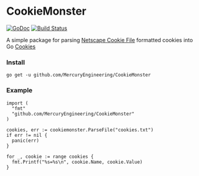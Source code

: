 # CookieMonster

[![GoDoc](https://godoc.org/github.com/MercuryEngineering/CookieMonster?status.svg)](https://godoc.org/github.com/MercuryEngineering/CookieMonster) [![Build Status](https://travis-ci.org/MercuryEngineering/CookieMonster.svg?branch=master)](https://travis-ci.org/MercuryEngineering/CookieMonster)

A simple package for parsing [Netscape Cookie File](http://curl.haxx.se/rfc/cookie_spec.html) formatted cookies into Go [Cookies](https://golang.org/pkg/net/http/#Cookie)

### Install

`go get -u github.com/MercuryEngineering/CookieMonster`

### Example

```
import (
  "fmt"
  "github.com/MercuryEngineering/CookieMonster"
)

cookies, err := cookiemonster.ParseFile("cookies.txt")
if err != nil {
  panic(err)
}

for _, cookie := range cookies {
  fmt.Printf("%s=%s\n", cookie.Name, cookie.Value)
}
```
